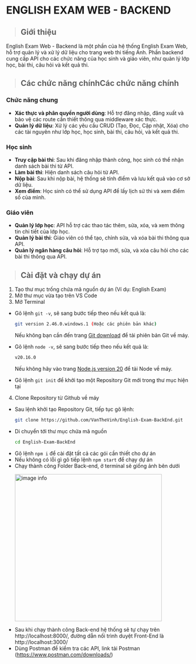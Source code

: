 # ENGLISH EXAM WEB - BACKEND

> ## Giới thiệu
English Exam Web - Backend là một phần của hệ thống English Exam Web, hỗ trợ quản lý và xử lý dữ liệu cho trang web thi tiếng Anh.
Phần backend cung cấp API cho các chức năng của học sinh và giáo viên, như quản lý lớp học, bài thi, câu hỏi và kết quả thi.

> ## Các chức năng chínhCác chức năng chính
### Chức năng chung
- **Xác thực và phân quyền người dùng**: Hỗ trợ đăng nhập, đăng xuất và bảo vệ các route cần thiết thông qua middleware xác thực.
- **Quản lý dữ liệu**: Xử lý các yêu cầu CRUD (Tạo, Đọc, Cập nhật, Xóa) cho các tài nguyên như lớp học, học sinh, bài thi, câu hỏi, và kết quả thi.
  
### Học sinh
- **Truy cập bài thi**: Sau khi đăng nhập thành công, học sinh có thể nhận danh sách bài thi từ API.
- **Làm bài thi**: Hiện danh sách câu hỏi từ API.
- **Nộp bài**: Sau khi nộp bài, hệ thống sẽ tính điểm và lưu kết quả vào cơ sở dữ liệu.
- **Xem điểm**: Học sinh có thể sử dụng API để lấy lịch sử thi và xem điểm số của mình.
  
### Giáo viên
- **Quản lý lớp học**: API hỗ trợ các thao tác thêm, sửa, xóa, và xem thông tin chi tiết của lớp học.
- **Quản lý bài thi**: Giáo viên có thể tạo, chỉnh sửa, và xóa bài thi thông qua API.
- **Quản lý ngân hàng câu hỏi**: Hỗ trợ tạo mới, sửa, và xóa câu hỏi cho các bài thi thông qua API.
  
> ## Cài đặt và chạy dự án
1. Tạo thư mục trống chứa mã nguồn dự án (Ví dụ: English Exam)
2. Mở thư mục vừa tạo trên VS Code
3. Mở Terminal 
- Gõ lệnh `git -v`, sẽ sang bước tiếp theo nếu kết quả là:

   ```bash
   git version 2.46.0.windows.1 (Hoặc các phiên bản khác)
   ```
   Nếu không bạn cần đến trang [Git download](https://git-scm.com/downloads) để tải phiên bản Git về máy.
- Gõ lệnh `node -v`, sẽ sang bước tiếp theo nếu kết quả là:

   ```bash
   v20.16.0
   ```
   Nếu không hãy vào trang [Node.js version 20](https://nodejs.org/dist/v20.17.0/node-v20.17.0-x64.msi) để tải Node về máy.
- Gõ lệnh `git init` để khởi tạo một Repository Git mới trong thư mục hiện tại
4. Clone Repository từ Github về máy
- Sau lệnh khởi tạo Repository Git, tiếp tục gõ lệnh:
   ```bash
   git clone https://github.com/VanTheVinh/English-Exam-BackEnd.git
- Di chuyển tới thư mục chứa mã nguồn
   ```bash
   cd English-Exam-BackEnd
   ```
- Gõ lệnh `npm i` để cài đặt tất cả các gói cần thiết cho dự án
- Nếu không có lỗi gì gõ tiếp lệnh `npm start` để chạy dự án
- Chạy thành công Folder Back-end, ở terminal sẽ giống ảnh bên dưới

<img src="https://i.imgur.com/7KeZAIL.png" alt="image info" style="width:400px; margin-left:24px;"/>

- Sau khi chạy thành công Back-end hệ thống sẽ tự chạy trên http://localhost:8000/, đường dẫn nối trình duyệt Front-End là http://localhost:3000/
- Dùng Postman để kiểm tra các API, link tải Postman (https://www.postman.com/downloads/)

